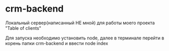 # crm-backend
Локальный сервер(написанный НЕ мной) для работы моего проекта "Table of clients"

Для запуска необходимо установить node, далее в терминале перейти в корень папки crm-backend и ввести node index
